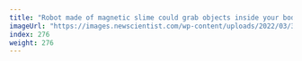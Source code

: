 ```yaml
---
title: "Robot made of magnetic slime could grab objects inside your body"
imageUrl: "https://images.newscientist.com/wp-content/uploads/2022/03/31145751/SEI_96443182.jpg?width=600"
index: 276
weight: 276
---
```

